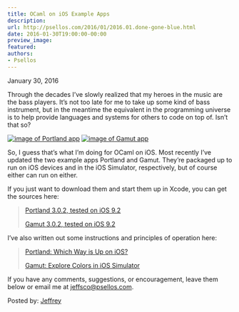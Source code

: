 ```yaml
---
title: OCaml on iOS Example Apps
description:
url: http://psellos.com/2016/01/2016.01.done-gone-blue.html
date: 2016-01-30T19:00:00-00:00
preview_image:
featured:
authors:
- Psellos
---
```


<div class="date">January 30, 2016</div>

<p>Through the decades I&rsquo;ve slowly realized that my heroes in the music are
the bass players. It&rsquo;s not too late for me to take up some kind of bass
instrument, but in the meantime the equivalent in the programming
universe is to help provide languages and systems for others to code on
top of. Isn&rsquo;t that so?</p>

<div class="flowaroundimg" style="margin-top: 0.4em;">
<a href="http://psellos.com/ocaml/example-app-portland.html"><img src="http://psellos.com/images/portland-upside-150.png" alt="image of Portland app"/></a>
<a href="http://psellos.com/ocaml/example-app-gamut.html"><img src="http://psellos.com/images/gamut2-sky-blue-150.png" alt="image of Gamut app"/></a>
</div>

<p>So, I guess that&rsquo;s what I&rsquo;m doing for OCaml on iOS. Most recently I&rsquo;ve
updated the two example apps Portland and Gamut. They&rsquo;re packaged up to
run on iOS devices and in the iOS Simulator, respectively, but of course
either can run on either.</p>

<p>If you just want to download them and start them up in Xcode, you can
get the sources here:</p>

<blockquote>
  <p><a href="http://psellos.com/pub/portland/portland-3.0.2.tgz">Portland 3.0.2, tested on iOS 9.2</a>  </p>
  
  <p><a href="http://psellos.com/pub/gamut/gamut-3.0.2.tgz">Gamut 3.0.2, tested on iOS 9.2</a>  </p>
</blockquote>

<div style="clear: both"></div>

<p>I&rsquo;ve also written out some instructions and principles of operation
here:</p>

<blockquote>
  <p><a href="http://psellos.com/ocaml/example-app-portland.html">Portland: Which Way is Up on iOS?</a>  </p>
  
  <p><a href="http://psellos.com/ocaml/example-app-gamut.html">Gamut: Explore Colors in iOS Simulator</a>  </p>
</blockquote>

<p>If you have any comments, suggestions, or encouragement, leave them
below or email me at <a href="mailto:jeffsco@psellos.com">jeffsco@psellos.com</a>.</p>

<p>Posted by: <a href="http://psellos.com/aboutus.html#jeffreya.scofieldphd">Jeffrey</a></p>

<p></p>

